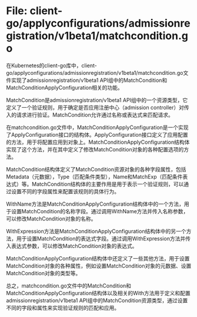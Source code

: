 # File: client-go/applyconfigurations/admissionregistration/v1beta1/matchcondition.go

在Kubernetes的client-go库中，client-go/applyconfigurations/admissionregistration/v1beta1/matchcondition.go文件实现了admissionregistration/v1beta1 API组中的MatchCondition和MatchConditionApplyConfiguration相关的功能。

MatchCondition是admissionregistration/v1beta1 API组中的一个资源类型，它定义了一个验证规则，用于确定是否应用注册中心（admission controller）对传入的请求进行验证。MatchCondition允许通过名称或表达式来匹配请求。

在matchcondition.go文件中，MatchConditionApplyConfiguration是一个实现了ApplyConfiguration接口的结构体。ApplyConfiguration接口定义了应用配置的方法，用于将配置应用到对象上。MatchConditionApplyConfiguration结构体实现了这个方法，并在其中定义了修改MatchCondition对象的各种配置选项的方法。

MatchCondition结构体定义了MatchCondition资源对象的各种字段属性，包括Metadata（元数据），Type（匹配条件类型），Name和MatchExp（匹配条件表达式）等。MatchCondition结构体的主要作用是用于表示一个验证规则，可以通过设置不同的字段属性来配置该规则的具体行为。

WithName方法是MatchConditionApplyConfiguration结构体中的一个方法，用于设置MatchCondition的名称字段。通过调用WithName方法并传入名称参数，可以修改MatchCondition对象的名称。

WithExpression方法是MatchConditionApplyConfiguration结构体中的另一个方法，用于设置MatchCondition的表达式字段。通过调用WithExpression方法并传入表达式参数，可以修改MatchCondition对象的表达式。

MatchConditionApplyConfiguration结构体中还定义了一些其他方法，用于设置MatchCondition对象的各种属性，例如设置MatchCondition对象的元数据、设置MatchCondition对象的类型等。

总之，matchcondition.go文件中的MatchCondition和MatchConditionApplyConfiguration结构体以及相关的With方法用于定义和配置admissionregistration/v1beta1 API组中的MatchCondition资源类型，通过设置不同的字段和属性来实现验证规则的匹配和应用。

